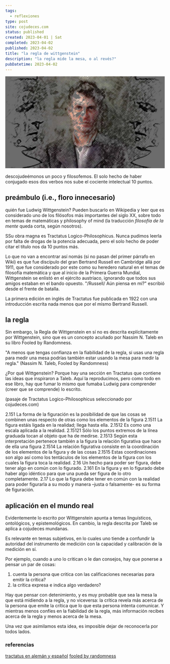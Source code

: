 ```yaml
---
tags:
  - reflexiones
type: post
site: cojudeces.com
status: published
created: 2023-04-01 | Sat
completed: 2023-04-02
published: 2023-04-02
title: "la regla de wittgenstein"
description: "la regla mide la mesa, o al revés?"
pubDatetime: 2023-04-02
---
```

![](../../assets/images/2023/ludwig-wittgenstein-philosophy.webp)

descojudeémonos un poco y filosofemos. El solo hecho de haber conjugado esos dos verbos nos sube el cociente intelectual 10 puntos.

## preámbulo (i.e., floro innecesario)
quién fue Ludwig Wittgenstein? Pueden buscarlo en Wikipedia y leer que es considerado uno de los filósofos más importantes del siglo XX, sobre todo en temas de matemáticas y philosophy of mind (la traducción *filosofía de la mente* queda corta, según nosotros).

SSu obra magna es Tractatus Logico-Philosophicus. Nunca pudimos leerla por falta de drogas de la potencia adecuada, pero el solo hecho de poder citar el título nos da 10 puntos más.

Lo que no van a encontrar así nomás (si no pasan del primer párrafo en Wiki) es que fue discípulo del gran Bertrand Russell en Cambridge allá por 1911, que fue considerado por este como su heredero natural en el temas de filosofía matemática y que al inicio de la Primera Guerra Mundial, Wittgenstein se enlistó en el ejército austríaco, ignorando que todos sus amigos estaban en el bando opuesto. "/Russell/ Aún piensa en mí?" escribió desde el frente de batalla.

La primera edición en inglés de Tractatus fue publicada en 1922 con una introducción escrita nada menos que por el mismo Bertrand Russell.

## la regla
Sin embargo, la Regla de Wittgenstein en sí no es descrita explícitamente por Wittgenstein, sino que es un concepto acuñado por Nassim N. Taleb en su libro Fooled by Randomness.

"A menos que tengas confianza en la fiabilidad de la regla, si usas una regla para medir una mesa podrías también estar usando la mesa para medir la regla." (Nassim N. Taleb, Fooled by Randomness)

¿Por qué Wittgenstein? Porque hay una sección en Tractatus que contiene las ideas que inspiraron a Taleb. Aquí la reproducimos, pero como todo en ese libro, hay que fumar lo mismo que fumaba Ludwig para comprender (creer que se comprende) lo escrito.

(pasaje de Tractatus Logico-Philosophicus seleccionado por cojudeces.com)

2.151 La forma de la figuración es la posibilidad de que las cosas se combinen unas respecto de otras como los elementos de la figura
2.1511 La figura estáis ligada en la realidad; llega hasta ella.
2.1512 Es como una escala aplicada a la realidad.
2.15121 Sólo los puntos extremos de la línea graduada tocan al objeto que ha de medirse.
2.1513 Según esta interpretación pertenece también a la figura la relación figurativa que hace de ella una figura
2.1514 La relación figurativa consiste en la coordinación de los elementos de la figura y de las cosas
2.1515 Estas coordinaciones son algo así como los tentáculos de los elementos de la figura con los cuales la figura toca la realidad.
2.16 Un hecho para poder ser figura, debe tener algo en común con lo figurado.
2.161 En la figura y en lo figurado debe haber algo idéntico para que una pueda ser figura de lo otro completamente.
2.17 Lo que la figura debe tener en común con la realidad para poder figurarla a su modo y manera –justa o falsamente- es su forma de figuración.

## aplicación en el mundo real
Evidentemente lo escrito por Wittgenstein apunta a temas linguísticos, ontológicos, y epistemológicos. En cambio, la regla descrita por Taleb se aplica a cojudeces mundanas.

Es relevante en temas subjetivos, en lo cuales uno tiende a confundir la autoridad del instrumento de medición con la capacidad y calibración de la medición en sí.

Por ejemplo, cuando a uno lo critican o le dan consejos, hay que ponerse a pensar un par de cosas:

1) cuenta la persona que critica con las calificaciones necesarias para emitir la crítica?
2) la crítica expresa e indica algo verdadero?

Hay que pensar con detenimiento, y es muy probable que sea la mesa la que está midiendo a la regla, y no viceversa: la crítica revela más acerca de la persona que emite la crítica que lo que esta persona intenta comunicar. Y mientras menos confíes en la fiabilidad de la regla, más información recibes acerca de la regla y menos acerca de la mesa.

Una vez que asimilamos esta idea, es imposible dejar de reconocerla por todos lados. 

### referencias
[tractatus en alemán y español](https://www.pensamientopenal.com.ar/system/files/2014/12/doctrina29684.pdf)
[fooled by randomness](https://en.wikipedia.org/wiki/Fooled_by_Randomness)
